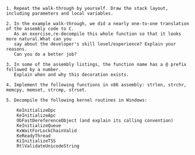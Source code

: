 
    1. Repeat the walk-through by yourself. Draw the stack layout, including parameters and local variables.

    2. In the example walk-through, we did a nearly one-to-one translation of the assembly code to C.
       As an exercise,re-decompile this whole function so that it looks more natural.What can you 
       say about the developer's skill level/experience? Explain your reasons.
       Can you do a better job?

    3. In some of the assembly listings, the function name has a @ prefix followed by a number.
       Explain when and why this decoration exists.

    4. Implement the following functions in x86 assembly: strlen, strchr, memcpy, memset, strcmp, strset.

    5. Decompile the following kernel routines in Windows:
        
        KeInitializeDpc
        KeInitializeApc
        ObFastDereferenceObject (and explain its calling convention)
        KeInitializeQueue
        KxWaitForLockChainValid
        KeReadyThread
        KiInitializeTSS
        RtlValidateUnicodeString
